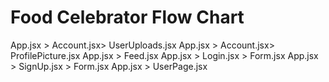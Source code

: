# Food Celebrator Flow Chart

App.jsx > Account.jsx> UserUploads.jsx
App.jsx > Account.jsx> ProfilePicture.jsx
App.jsx > Feed.jsx
App.jsx > Login.jsx > Form.jsx
App.jsx > SignUp.jsx > Form.jsx
App.jsx > UserPage.jsx

